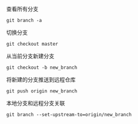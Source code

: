 查看所有分支

```shell
git branch -a
```

切换分支

```shell
git checkout master
```

从当前分支新建分支

```shell
git checkout -b new_branch
```

将新建的分支推送到远程仓库

```shell
git push origin new_branch
```

本地分支和远程分支关联

```shell
git branch --set-upstream-to=origin/new_branch
```

